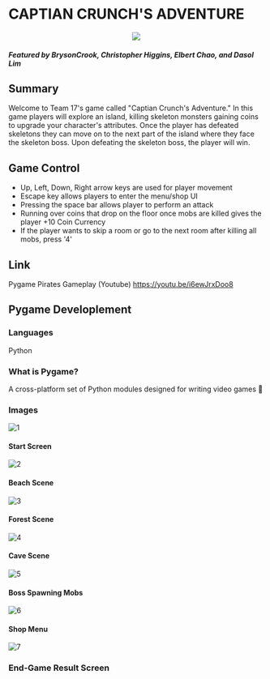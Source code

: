 # CAPTIAN CRUNCH'S ADVENTURE
<div align="center">
    <img src="https://images-wixmp-ed30a86b8c4ca887773594c2.wixmp.com/f/b2785b52-9aa3-4b94-b89e-44b3b68b1a81/dd956cw-3e208876-69e4-4b90-a658-a59aaf7a5849.gif?token=eyJ0eXAiOiJKV1QiLCJhbGciOiJIUzI1NiJ9.eyJzdWIiOiJ1cm46YXBwOjdlMGQxODg5ODIyNjQzNzNhNWYwZDQxNWVhMGQyNmUwIiwiaXNzIjoidXJuOmFwcDo3ZTBkMTg4OTgyMjY0MzczYTVmMGQ0MTVlYTBkMjZlMCIsIm9iaiI6W1t7InBhdGgiOiJcL2ZcL2IyNzg1YjUyLTlhYTMtNGI5NC1iODllLTQ0YjNiNjhiMWE4MVwvZGQ5NTZjdy0zZTIwODg3Ni02OWU0LTRiOTAtYTY1OC1hNTlhYWY3YTU4NDkuZ2lmIn1dXSwiYXVkIjpbInVybjpzZXJ2aWNlOmZpbGUuZG93bmxvYWQiXX0.BYAhw6Gv_EZTQEuK1wEmt2mAuamn6DqX7kCLz43W1Po">
</div>

#### _Featured by BrysonCrook, Christopher Higgins, Elbert Chao, and Dasol Lim_

## Summary
Welcome to Team 17's game called "Captian Crunch's Adventure." In this game players will explore an island, killing skeleton monsters gaining coins to upgrade your character's attributes. Once the player has defeated skeletons they can move on to the next part of the island where they face the skeleton boss. Upon defeating the skeleton boss, the player will win.

## Game Control
- Up, Left, Down, Right arrow keys are used for player movement
- Escape key allows players to enter the menu/shop UI
- Pressing the space bar allows player to perform an attack
- Running over coins that drop on the floor once mobs are killed gives the player +10 Coin Currency
- If the player wants to skip a room or go to the next room after killing all mobs, press '4'

## Link
Pygame Pirates Gameplay (Youtube)
https://youtu.be/i6ewJrxDoo8

## Pygame Developlement

### Languages
Python

### What is Pygame?
A cross-platform set of Python modules designed for writing video games 🚀

### Images
![1](https://github.com/DasolLim/Pygame_Pirates/assets/92288227/dc23b0bf-7558-4c77-ac52-bf99216baf02)
#### Start Screen
![2](https://github.com/DasolLim/Pygame_Pirates/assets/92288227/712876b6-57d0-44ce-a5ad-032dee6d4c39)
#### Beach Scene
![3](https://github.com/DasolLim/Pygame_Pirates/assets/92288227/64fcc8db-fc1e-4d9d-b718-769d7f36b2cd)
#### Forest Scene
![4](https://github.com/DasolLim/Pygame_Pirates/assets/92288227/3fae8b3e-493f-41ce-a417-f40b495ef8a1)
#### Cave Scene
![5](https://github.com/DasolLim/Pygame_Pirates/assets/92288227/515f8ca4-6322-422c-b7d8-39c2ae1c7548)
#### Boss Spawning Mobs
![6](https://github.com/DasolLim/Pygame_Pirates/assets/92288227/6a852ab5-5606-401e-a041-756e38811e0a)
#### Shop Menu
![7](https://github.com/DasolLim/Pygame_Pirates/assets/92288227/1756998d-7daf-4a4b-ab82-0d07e1aa23f6)
### End-Game Result Screen
